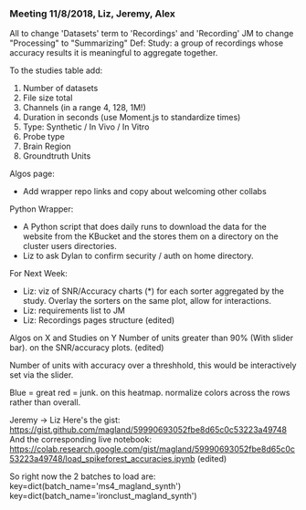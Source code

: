 ### Meeting 11/8/2018, Liz, Jeremy, Alex

All to change 'Datasets' term to 'Recordings' and 'Recording'
JM to change "Processing" to "Summarizing"
Def: Study: a group of recordings whose accuracy results it is meaningful to aggregate together.

To the studies table add:
1. Number of datasets
2. File size total
3. Channels (in a range 4, 128, 1M!)
4. Duration in seconds (use Moment.js to standardize times)
5. Type: Synthetic / In Vivo / In Vitro
6. Probe type
7. Brain Region
8. Groundtruth Units

Algos page:
- Add wrapper repo links and copy about welcoming other collabs

Python Wrapper:
- A Python script that does daily runs to download the data for the website from the KBucket and the stores them on a directory on the cluster users directories.
- Liz to ask Dylan to confirm security / auth on home directory.

For Next Week:
- Liz: viz of SNR/Accuracy charts (*) for each sorter aggregated by the study. Overlay the sorters on the same plot, allow for interactions.
- Liz: requirements list to JM
- Liz: Recordings pages structure (edited)

Algos on X and Studies on Y
Number of units greater than 90% (With slider bar).
on the SNR/accuracy plots. (edited)

Number of units with accuracy over a threshhold, this would be interactively set  via the slider.

Blue = great red = junk.
on this heatmap.
normalize colors across the rows rather than overall.

Jeremy -> Liz
Here's the gist: https://gist.github.com/magland/59990693052fbe8d65c0c53223a49748
And the corresponding live notebook: https://colab.research.google.com/gist/magland/59990693052fbe8d65c0c53223a49748/load_spikeforest_accuracies.ipynb (edited)

So right now the 2 batches to load are:
key=dict(batch_name='ms4_magland_synth')
key=dict(batch_name='ironclust_magland_synth')
